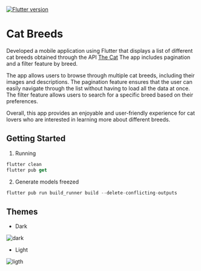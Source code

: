 [![Flutter version](https://img.shields.io/badge/Flutter-3.7.11-informational.svg)](https://esflutter.dev/docs/development/tools/sdk/releases?tab=macos)

# Cat Breeds

 Developed a mobile application using Flutter that displays a list of different cat breeds obtained through the API [The Cat](https://thecatapi.com) The app includes pagination and a filter feature by breed.

The app allows users to browse through multiple cat breeds, including their images and descriptions. The pagination feature ensures that the user can easily navigate through the list without having to load all the data at once. The filter feature allows users to search for a specific breed based on their preferences.

Overall, this app provides an enjoyable and user-friendly experience for cat lovers who are interested in learning more about different breeds.

## Getting Started

1. Running 
``` dart
flutter clean
flutter pub get
```

2. Generate models freezed 
``` dart
flutter pub run build_runner build --delete-conflicting-outputs
```

## Themes 

- Dark 

![dark](https://user-images.githubusercontent.com/80381423/235535338-1dcdda85-1b38-4eb5-9454-7bc47ba4e4a8.jpg)

- Light

![ligth](https://user-images.githubusercontent.com/80381423/235535140-cd777a8d-464b-4807-ae95-bd84c30eb8df.jpg)
